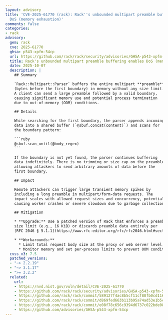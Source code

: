 ```yaml
---
layout: advisory
title: 'CVE-2025-61770 (rack): Rack''s unbounded multipart preamble buffering enables
  DoS (memory exhaustion)'
comments: false
categories:
- rack
advisory:
  gem: rack
  cve: 2025-61770
  ghsa: p543-xpfm-54cp
  url: https://github.com/rack/rack/security/advisories/GHSA-p543-xpfm-54cp
  title: Rack's unbounded multipart preamble buffering enables DoS (memory exhaustion)
  date: 2025-10-07
  description: |
    ## Summary

    `Rack::Multipart::Parser` buffers the entire multipart **preamble**
    (bytes before the first boundary) in memory without any size limit.
    A client can send a large preamble followed by a valid boundary,
    causing significant memory use and potential process termination
    due to out-of-memory (OOM) conditions.

    ## Details

    While searching for the first boundary, the parser appends incoming
    data into a shared buffer (`@sbuf.concat(content)`) and scans for
    the boundary pattern:

    ```ruby
    @sbuf.scan_until(@body_regex)
    ```

    If the boundary is not yet found, the parser continues buffering
    data indefinitely. There is no trimming or size cap on the preamble,
    allowing attackers to send arbitrary amounts of data before the
    first boundary.

    ## Impact

    Remote attackers can trigger large transient memory spikes by
    including a long preamble in multipart/form-data requests. The
    impact scales with allowed request sizes and concurrency, potentially
    causing worker crashes or severe slowdown due to garbage collection.

    ## Mitigation

    * **Upgrade:** Use a patched version of Rack that enforces a preamble
    size limit (e.g., 16 KiB) or discards preamble data entirely per
    [RFC 2046 § 5.1.1](https://www.rfc-editor.org/rfc/rfc2046.html#section-5.1.1).

    * **Workarounds:**
      * Limit total request body size at the proxy or web server level.
      * Monitor memory and set per-process limits to prevent OOM conditions.
  cvss_v3: 7.5
  patched_versions:
  - "~> 2.2.19"
  - "~> 3.1.17"
  - ">= 3.2.2"
  related:
    url:
    - https://nvd.nist.gov/vuln/detail/CVE-2025-61770
    - https://github.com/rack/rack/security/advisories/GHSA-p543-xpfm-54cp
    - https://github.com/rack/rack/commit/589127f4ac8b5cf11cf88fb0cd116ffed4d2181e
    - https://github.com/rack/rack/commit/d869fed663b113b95a74ad53e1b5cae6ab31f29e
    - https://github.com/rack/rack/commit/e08f78c656c9394d6737c022bde087e0f33336fd
    - https://github.com/advisories/GHSA-p543-xpfm-54cp
---
```

